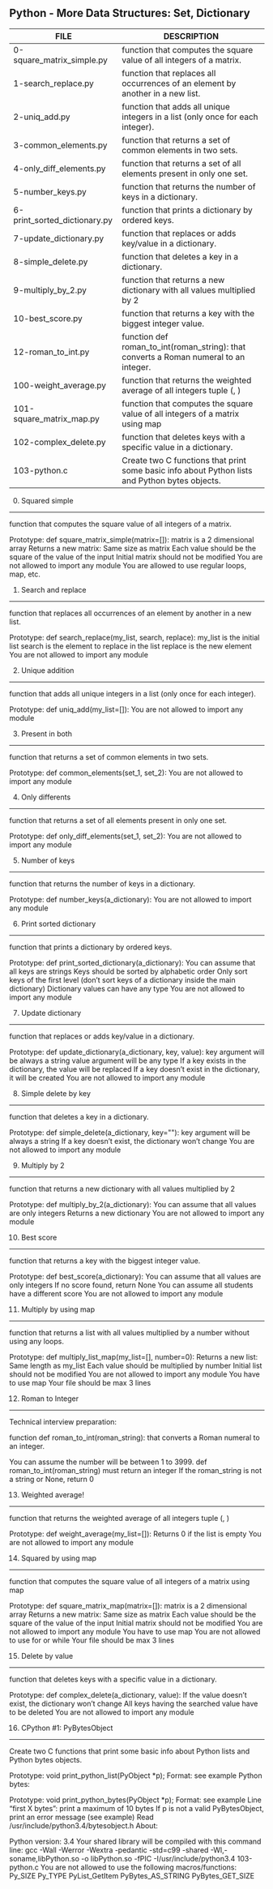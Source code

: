 Python - More Data Structures: Set, Dictionary
----------------------------------------------
|FILE |DESCRIPTION |
|------|------------|
|0-square_matrix_simple.py |  function that computes the square value of all integers of a matrix.|
|1-search_replace.py |  function that replaces all occurrences of an element by another in a new list.|
|2-uniq_add.py | function that adds all unique integers in a list (only once for each integer).|
|3-common_elements.py | function that returns a set of common elements in two sets.|
|4-only_diff_elements.py |  function that returns a set of all elements present in only one set.|
|5-number_keys.py | function that returns the number of keys in a dictionary.|
|6-print_sorted_dictionary.py | function that prints a dictionary by ordered keys.|
|7-update_dictionary.py | function that replaces or adds key/value in a dictionary.|
|8-simple_delete.py | function that deletes a key in a dictionary.|
|9-multiply_by_2.py | function that returns a new dictionary with all values multiplied by 2|
|10-best_score.py | function that returns a key with the biggest integer value.||11-multiply_list_map.py |  function that returns a list with all values multiplied by a number without using any loops.|
|12-roman_to_int.py | function def roman_to_int(roman_string): that converts a Roman numeral to an integer.|
|100-weight_average.py | function that returns the weighted average of all integers tuple (<score>, <weight>)|
|101-square_matrix_map.py |function that computes the square value of all integers of a matrix using map|
|102-complex_delete.py |  function that deletes keys with a specific value in a dictionary.|
|103-python.c| Create two C functions that print some basic info about Python lists and Python bytes objects.|

0. Squared simple
-----------------

function that computes the square value of all integers of a matrix.

Prototype: def square_matrix_simple(matrix=[]):
matrix is a 2 dimensional array
Returns a new matrix:
Same size as matrix
Each value should be the square of the value of the input
Initial matrix should not be modified
You are not allowed to import any module
You are allowed to use regular loops, map, etc.

1. Search and replace
---------------------

function that replaces all occurrences of an element by another in a new list.

Prototype: def search_replace(my_list, search, replace):
my_list is the initial list
search is the element to replace in the list
replace is the new element
You are not allowed to import any module

2. Unique addition
------------------

function that adds all unique integers in a list (only once for each integer).

Prototype: def uniq_add(my_list=[]):
You are not allowed to import any module

3. Present in both
------------------

function that returns a set of common elements in two sets.

Prototype: def common_elements(set_1, set_2):
You are not allowed to import any module

4. Only differents
------------------

function that returns a set of all elements present in only one set.

Prototype: def only_diff_elements(set_1, set_2):
You are not allowed to import any module

5. Number of keys
-----------------

function that returns the number of keys in a dictionary.

Prototype: def number_keys(a_dictionary):
You are not allowed to import any module

6. Print sorted dictionary
--------------------------

function that prints a dictionary by ordered keys.

Prototype: def print_sorted_dictionary(a_dictionary):
You can assume that all keys are strings
Keys should be sorted by alphabetic order
Only sort keys of the first level (don’t sort keys of a dictionary inside the main dictionary)
Dictionary values can have any type
You are not allowed to import any module

7. Update dictionary
--------------------

function that replaces or adds key/value in a dictionary.

Prototype: def update_dictionary(a_dictionary, key, value):
key argument will be always a string
value argument will be any type
If a key exists in the dictionary, the value will be replaced
If a key doesn’t exist in the dictionary, it will be created
You are not allowed to import any module

8. Simple delete by key
-----------------------

function that deletes a key in a dictionary.

Prototype: def simple_delete(a_dictionary, key=""):
key argument will be always a string
If a key doesn’t exist, the dictionary won’t change
You are not allowed to import any module

9. Multiply by 2
----------------

function that returns a new dictionary with all values multiplied by 2

Prototype: def multiply_by_2(a_dictionary):
You can assume that all values are only integers
Returns a new dictionary
You are not allowed to import any module

10. Best score
--------------

function that returns a key with the biggest integer value.

Prototype: def best_score(a_dictionary):
You can assume that all values are only integers
If no score found, return None
You can assume all students have a different score
You are not allowed to import any module

11. Multiply by using map
-------------------------

function that returns a list with all values multiplied by a number without using any loops.

Prototype: def multiply_list_map(my_list=[], number=0):
Returns a new list:
Same length as my_list
Each value should be multiplied by number
Initial list should not be modified
You are not allowed to import any module
You have to use map
Your file should be max 3 lines

12. Roman to Integer
--------------------

Technical interview preparation:

function def roman_to_int(roman_string): that converts a Roman numeral to an integer.

You can assume the number will be between 1 to 3999.
def roman_to_int(roman_string) must return an integer
If the roman_string is not a string or None, return 0

13. Weighted average!
---------------------

function that returns the weighted average of all integers tuple (<score>, <weight>)

Prototype: def weight_average(my_list=[]):
Returns 0 if the list is empty
You are not allowed to import any module

14. Squared by using map
------------------------

function that computes the square value of all integers of a matrix using map

Prototype: def square_matrix_map(matrix=[]):
matrix is a 2 dimensional array
Returns a new matrix:
Same size as matrix
Each value should be the square of the value of the input
Initial matrix should not be modified
You are not allowed to import any module
You have to use map
You are not allowed to use for or while
Your file should be max 3 lines

15. Delete by value
-------------------

function that deletes keys with a specific value in a dictionary.

Prototype: def complex_delete(a_dictionary, value):
If the value doesn’t exist, the dictionary won’t change
All keys having the searched value have to be deleted
You are not allowed to import any module

16. CPython #1: PyBytesObject
-----------------------------

Create two C functions that print some basic info about Python lists and Python bytes objects.

Prototype: void print_python_list(PyObject *p);
Format: see example
Python bytes:

Prototype: void print_python_bytes(PyObject *p);
Format: see example
Line “first X bytes”: print a maximum of 10 bytes
If p is not a valid PyBytesObject, print an error message (see example)
Read /usr/include/python3.4/bytesobject.h
About:

Python version: 3.4
Your shared library will be compiled with this command line: gcc -Wall -Werror -Wextra -pedantic -std=c99 -shared -Wl,-soname,libPython.so -o libPython.so -fPIC -I/usr/include/python3.4 103-python.c
You are not allowed to use the following macros/functions:
Py_SIZE
Py_TYPE
PyList_GetItem
PyBytes_AS_STRING
PyBytes_GET_SIZE
